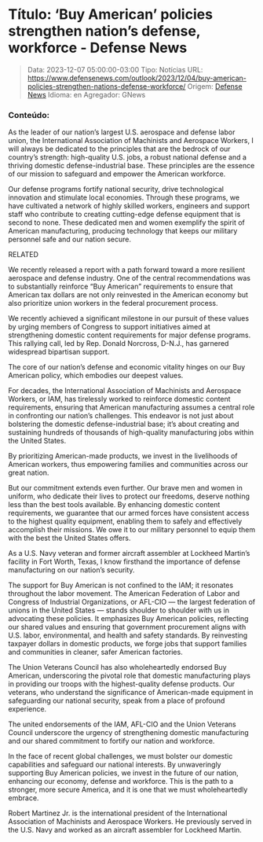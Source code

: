 # Título: ‘Buy American’ policies strengthen nation’s defense, workforce - Defense News

>Data: 2023-12-07 05:00:00-03:00
>Tipo: Notícias
>URL: https://www.defensenews.com/outlook/2023/12/04/buy-american-policies-strengthen-nations-defense-workforce/
>Origem: [Defense News](https://www.defensenews.com)
>Idioma: en
>Agregador: GNews

### Conteúdo:

As the leader of our nation’s largest U.S. aerospace and defense labor union, the International Association of Machinists and Aerospace Workers, I will always be dedicated to the principles that are the bedrock of our country’s strength: high-quality U.S. jobs, a robust national defense and a thriving domestic defense-industrial base. These principles are the essence of our mission to safeguard and empower the American workforce.

Our defense programs fortify national security, drive technological innovation and stimulate local economies. Through these programs, we have cultivated a network of highly skilled workers, engineers and support staff who contribute to creating cutting-edge defense equipment that is second to none. These dedicated men and women exemplify the spirit of American manufacturing, producing technology that keeps our military personnel safe and our nation secure.

RELATED

We recently released a report with a path forward toward a more resilient aerospace and defense industry. One of the central recommendations was to substantially reinforce “Buy American” requirements to ensure that American tax dollars are not only reinvested in the American economy but also prioritize union workers in the federal procurement process.

We recently achieved a significant milestone in our pursuit of these values by urging members of Congress to support initiatives aimed at strengthening domestic content requirements for major defense programs. This rallying call, led by Rep. Donald Norcross, D-N.J., has garnered widespread bipartisan support.

The core of our nation’s defense and economic vitality hinges on our Buy American policy, which embodies our deepest values.

For decades, the International Association of Machinists and Aerospace Workers, or IAM, has tirelessly worked to reinforce domestic content requirements, ensuring that American manufacturing assumes a central role in confronting our nation’s challenges. This endeavor is not just about bolstering the domestic defense-industrial base; it’s about creating and sustaining hundreds of thousands of high-quality manufacturing jobs within the United States.

By prioritizing American-made products, we invest in the livelihoods of American workers, thus empowering families and communities across our great nation.

But our commitment extends even further. Our brave men and women in uniform, who dedicate their lives to protect our freedoms, deserve nothing less than the best tools available. By enhancing domestic content requirements, we guarantee that our armed forces have consistent access to the highest quality equipment, enabling them to safely and effectively accomplish their missions. We owe it to our military personnel to equip them with the best the United States offers.

As a U.S. Navy veteran and former aircraft assembler at Lockheed Martin’s facility in Fort Worth, Texas, I know firsthand the importance of defense manufacturing on our nation’s security.

The support for Buy American is not confined to the IAM; it resonates throughout the labor movement. The American Federation of Labor and Congress of Industrial Organizations, or AFL-CIO — the largest federation of unions in the United States — stands shoulder to shoulder with us in advocating these policies. It emphasizes Buy American policies, reflecting our shared values and ensuring that government procurement aligns with U.S. labor, environmental, and health and safety standards. By reinvesting taxpayer dollars in domestic products, we forge jobs that support families and communities in cleaner, safer American factories.

The Union Veterans Council has also wholeheartedly endorsed Buy American, underscoring the pivotal role that domestic manufacturing plays in providing our troops with the highest-quality defense products. Our veterans, who understand the significance of American-made equipment in safeguarding our national security, speak from a place of profound experience.

The united endorsements of the IAM, AFL-CIO and the Union Veterans Council underscore the urgency of strengthening domestic manufacturing and our shared commitment to fortify our nation and workforce.

In the face of recent global challenges, we must bolster our domestic capabilities and safeguard our national interests. By unwaveringly supporting Buy American policies, we invest in the future of our nation, enhancing our economy, defense and workforce. This is the path to a stronger, more secure America, and it is one that we must wholeheartedly embrace.

Robert Martinez Jr. is the international president of the International Association of Machinists and Aerospace Workers. He previously served in the U.S. Navy and worked as an aircraft assembler for Lockheed Martin.
